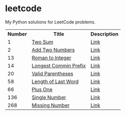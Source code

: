 # leetcode

My Python solutions for LeetCode problems.

<table>
  <tr>
    <th>Number</th>
    <th>Title</th>
    <th>Description</th>
  </tr>
  <tr>
    <td>1</td>
    <td><a href="./python/two_sum/two_sum.py">Two Sum</a></td>
    <td><a href="https://leetcode.com/problems/two-sum/">Link</a></td>
  </tr>
  <tr>
    <td>2</td>
    <td><a href="./python/add_two_numbers/add_two_numbers.py">Add Two Numbers</a></td>
    <td><a href="https://leetcode.com/problems/add-two-numbers/">Link</a></td>
  </tr>
  <tr>
    <td>13</td>
    <td><a href="./python/roman_to_integer/roman_to_integer.py">Roman to Integer</a></td>
    <td><a href="https://leetcode.com/problems/roman-to-integer/">Link</a></td>
  </tr>
  <tr>
    <td>14</td>
    <td><a href="./python/longest_common_prefix/longest_common_prefix.py">Longest Commin Prefix</a></td>
    <td><a href="https://leetcode.com/problems/longest-common-prefix/">Link</a></td>
  </tr>
  <tr>
    <td>20</td>
    <td><a href="./python/valid_parentheses/valid_parentheses.py">Valid Parentheses</a></td>
    <td><a href="https://leetcode.com/problems/valid-parentheses/">Link</a></td>
  </tr>
  <tr>
    <td>58</td>
    <td><a href="./python/length_of_last_word/length_of_last_word.py">Length of Last Word</a></td>
    <td><a href="https://leetcode.com/problems/length-of-last-word/">Link</a></td>
  </tr>
  <tr>
    <td>66</td>
    <td><a href="./python/plus_one/plus_one.py">Plus One</a></td>
    <td><a href="https://leetcode.com/problems/plus-one/">Link</a></td>
  </tr>
  <tr>
    <td>136</td>
    <td><a href="./python/single_number/single_number.py">Single Number</a></td>
    <td><a href="https://leetcode.com/problems/single-number/">Link</a></td>
  </tr>
  <tr>
    <td>268</td>
    <td><a href="./python/missing_number/missing_number.py">Missing Number</a></td>
    <td><a href="https://leetcode.com/problems/missing-number/">Link</a></td>
  </tr>
</table>
